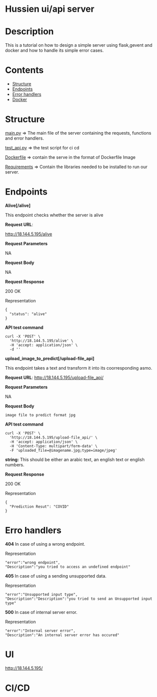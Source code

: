 # Hussien ui/api server
# **Description**

This is a tutorial on how to design a simple server using flask,gevent and docker and how to handle its simple error cases.



# **Contents**

- [Structure](#structure)
- [Endpoints](#endpoints)
- [Error handlers](#error-handlers)
- [Docker](#docker)



# **Structure**

[main.py](main.py) => The main file of the server containing the requests, functions and error handlers.

[test_api.py](test_api.py) => the test script for ci cd 

[Dockerfile](Dockerfile) => contain the serve in the format of Dockerfile Image

[Requirements](requirements.txt) => Contain the libraries needed to be installed to run our server.


# **Endpoints**

**Alive[/alive]**

This endpoint checks whether the server is alive

**Request URL**:

http://18.144.5.195/alive

**Request Parameters**

NA

**Request Body**

NA

**Request Response**

200 OK

Representation

```
{
  "status": "alive"
}
```
**API test command**
```
curl -X 'POST' \
  'http://18.144.5.195/alive' \
  -H 'accept: application/json' \
  -d ''
```

**upload_image_to_predict[/upload-file_api]**

This endpoint takes a text and transform it into its coorresponding asmo.

**Request URL**:
http://18.144.5.195/upload-file_api/

**Request Parameters**

NA

**Request Body**

```
image file to predict format jpg
```

**API test command**
```
curl -X 'POST' \
  'http://18.144.5.195/upload-file_api/' \
  -H 'accept: application/json' \
  -H 'Content-Type: multipart/form-data' \
  -F 'uploaded_file=@imagename.jpg;type=image/jpeg'
```

**string:** This should be either an arabic text, an english text or english numbers.

**Request Response**

200 OK

Representation

```
{
  "Prediction Resut": "COVID"
}
```

# **Erro handlers**

**404**
In case of using a wrong endpoint.

Representation

```
"error":"wrong endpoint",
"Description":"you tried to access an undefined endpoint"
```

**405**
In case of using a sending unsupported data.

Representation

```
"error":"Unsupported input type",
"Description":"Description":"you tried to send an Unsupported input type"
```

**500**
In case of internal server error.

Representation

```
"error":"Internal server error",
"Description":"An internal server error has occured"
```

# UI 
http://18.144.5.195/



# **CI/CD**

